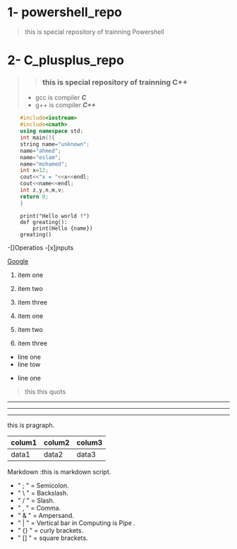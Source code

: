 # 1- powershell_repo 
> this is special repository of trainning Powershell

# 2- C_plusplus_repo
> > ### this is special repository of trainning C++
>
> - gcc is compiler ___C___
> - g++ is compiler ***C++***
```c++
    #include<iostream>
    #include<cmath>
    using namespace std;
    int main(){
    string name="unknown";
    name="ahmed";
    name="eslam";
    name="mohamed";
    int x=12;
    cout<<"x = "<<x<<endl;
    cout<<name<<endl;
    int z,y,n,m,v;
    return 0;
    }
```
```
    print("Hello world !")
    def greating():
        print(Hello {name})
    greating()
```
-[]Operatios
-[x]jnputs

[Google](www.google.com)

1. item one
2. item two
3. item three

1. item one
2. item two
3. item three

+ line one
+ line tow

* line one

> this this quots

---
***
___

this is pragraph.

colum1|colum2|colum3
--------|--------|--------
data1|data2|data3

Markdown
:this is markdown script.
-  " ; " = Semicolon.
-  " \ " = Backslash.
-  " / " = Slash.
-  " , " = Comma.
-  " & " = Ampersand.
-  " | " = Vertical bar in Computing is Pipe .
-  " {} " = curly brackets.
-  " [] " = square brackets.
